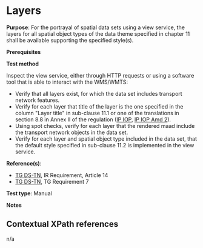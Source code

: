 # Layers

**Purpose**: For the portrayal of spatial data sets using a view service, the layers for all spatial object types of the data theme specified in chapter 11 shall be available supporting the specified style(s).

**Prerequisites**

**Test method**

Inspect the view service, either through HTTP requests or using a software tool that is able to interact with the WMS/WMTS:
 
* Verify that all layers exist, for which the data set includes transport network features.
* Verify for each layer that title of the layer is the one specified in the column "Layer title" in sub-clause 11.1 or one of the translations in section 8.8 in Annex II of the regulation ([IP IOP](http://inspire.ec.europa.eu/id/ats/data-tn/3.2/ad-portrayal/README#ref_IR_IOP), [IP IOP Amd 2](http://inspire.ec.europa.eu/id/ats/data-tn/3.2/ad-portrayal/README#ref_IR_IOP_Amd2)). 
* Using spot checks, verify for each layer that the rendered maad include the transport network objects in the data set.
* Verify for each layer and spatial object type included in the data set, that the default style specified in sub-clause 11.2 is implemented in the view service.

**Reference(s)**:

* [TG DS-TN](http://inspire.ec.europa.eu/id/ats/data-tn/3.2/ad-portrayal/README#ref_TG_DS_TN), IR Requirement, Article 14
* [TG DS-TN](http://inspire.ec.europa.eu/id/ats/data-tn/3.2/ad-portrayal/README#ref_TG_DS_TN), TG Requirement 7

**Test type**: Manual

**Notes**

## Contextual XPath references

n/a
